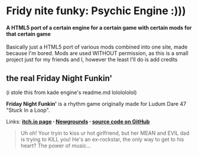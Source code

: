 # Fridy nite funky: Psychic Engine :)))
<h4>A HTML5 port of a certain engine for a certain game with certain mods for that certain game</h4>

Basically just a HTML5 port of various mods combined into one site, made because I'm bored. Mods are used WITHOUT permission, as this is a small project just for my friends and I, however the least I'll do is add credits

## the real Friday Night Funkin'
(i stole this from kade engine's readme.md lololololol)

**Friday Night Funkin'** is a rhythm game originally made for Ludum Dare 47 "Stuck In a Loop".

Links: **[itch.io page](https://ninja-muffin24.itch.io/funkin) ⋅ [Newgrounds](https://www.newgrounds.com/portal/view/770371) ⋅ [source code on GitHub](https://github.com/ninjamuffin99/Funkin)**
> Uh oh! Your tryin to kiss ur hot girlfriend, but her MEAN and EVIL dad is trying to KILL you! He's an ex-rockstar, the only way to get to his heart? The power of music... 
